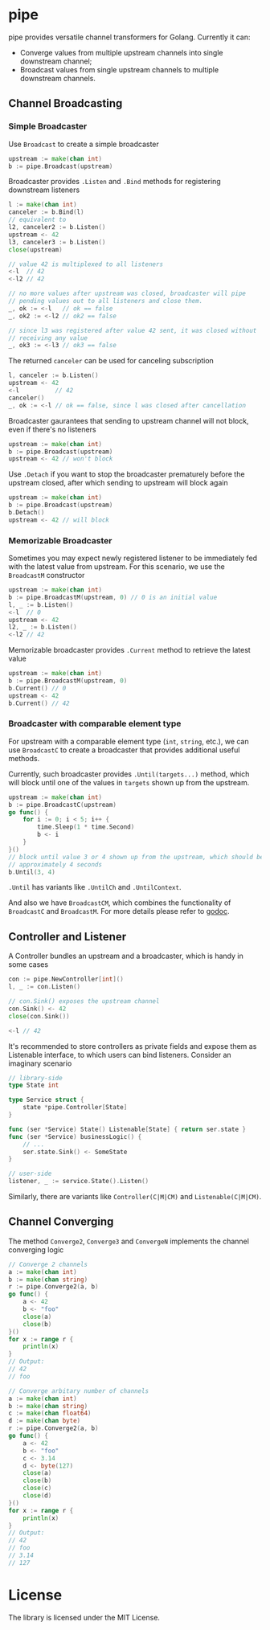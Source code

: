 # pipe

pipe provides versatile channel transformers for Golang. Currently it can:

- Converge values from multiple upstream channels into single downstream channel;
- Broadcast values from single upstream channels to multiple downstream channels.

## Channel Broadcasting

### Simple Broadcaster

Use `Broadcast` to create a simple broadcaster

```go
upstream := make(chan int)
b := pipe.Broadcast(upstream)
```

Broadcaster provides `.Listen` and `.Bind` methods for registering downstream listeners

```go
l := make(chan int)
canceler := b.Bind(l)
// equivalent to
l2, canceler2 := b.Listen()
upstream <- 42
l3, canceler3 := b.Listen()
close(upstream)

// value 42 is multiplexed to all listeners
<-l  // 42
<-l2 // 42

// no more values after upstream was closed, broadcaster will pipe
// pending values out to all listeners and close them.
_, ok := <-l   // ok == false
_, ok2 := <-l2 // ok2 == false

// since l3 was registered after value 42 sent, it was closed without
// receiving any value
_, ok3 := <-l3 // ok3 == false
```

The returned `canceler` can be used for canceling subscription

```go
l, canceler := b.Listen()
upstream <- 42
<-l          // 42
canceler()
_, ok := <-l // ok == false, since l was closed after cancellation
```

Broadcaster gaurantees that sending to upstream channel will not block, even if there's no listeners

```go
upstream := make(chan int)
b := pipe.Broadcast(upstream)
upstream <- 42 // won't block
```

Use `.Detach` if you want to stop the broadcaster prematurely before the upstream closed, after which sending to upstream will block again

```go
upstream := make(chan int)
b := pipe.Broadcast(upstream)
b.Detach()
upstream <- 42 // will block
```

### Memorizable Broadcaster

Sometimes you may expect newly registered listener to be immediately fed with the latest value from upstream. For this scenario, we use the `BroadcastM` constructor

```go
upstream := make(chan int)
b := pipe.BroadcastM(upstream, 0) // 0 is an initial value
l, _ := b.Listen()
<-l  // 0
upstream <- 42
l2, _ := b.Listen()
<-l2 // 42
```

Memorizable broadcaster provides `.Current` method to retrieve the latest value

```go
upstream := make(chan int)
b := pipe.BroadcastM(upstream, 0)
b.Current() // 0
upstream <- 42
b.Current() // 42
```

### Broadcaster with comparable element type

For upstream with a comparable element type (`int`, `string`, etc.), we can use `BroadcastC` to create a broadcaster that provides additional useful methods. 

Currently, such broadcaster provides `.Until(targets...)` method, which will block until one of the values in `targets` shown up from the upstream.

```go
upstream := make(chan int)
b := pipe.BroadcastC(upstream)
go func() {
    for i := 0; i < 5; i++ {
        time.Sleep(1 * time.Second)
        b <- i
    }
}()
// block until value 3 or 4 shown up from the upstream, which should be
// approximately 4 seconds
b.Until(3, 4)
```

`.Until` has variants like `.UntilCh` and `.UntilContext`.

And also we have `BroadcastCM`, which combines the functionality of `BroadcastC` and `BroadcastM`. For more details please refer to [godoc](https://pkg.go.dev/github.com/hsfzxjy/pipe).

## Controller and Listener

A Controller bundles an upstream and a broadcaster, which is handy in some cases

```go
con := pipe.NewController[int]()
l, _ := con.Listen()

// con.Sink() exposes the upstream channel
con.Sink() <- 42
close(con.Sink())

<-l // 42
```

It's recommended to store controllers as private fields and expose them as Listenable interface, to which users can bind listeners. Consider an imaginary scenario

```go
// library-side
type State int

type Service struct {
    state *pipe.Controller[State]
}

func (ser *Service) State() Listenable[State] { return ser.state }
func (ser *Service) businessLogic() {
    // ...
    ser.state.Sink() <- SomeState
}

// user-side
listener, _ := service.State().Listen()
```

Similarly, there are variants like `Controller(C|M|CM)` and `Listenable(C|M|CM)`.

## Channel Converging

The method `Converge2`, `Converge3` and `ConvergeN` implements the channel converging logic

```go
// Converge 2 channels
a := make(chan int)
b := make(chan string)
r := pipe.Converge2(a, b)
go func() {
    a <- 42
    b <- "foo"
    close(a)
    close(b)
}()
for x := range r {
    println(x)
}
// Output:
// 42
// foo
```

```go
// Converge arbitary number of channels
a := make(chan int)
b := make(chan string)
c := make(chan float64)
d := make(chan byte)
r := pipe.Converge2(a, b)
go func() {
    a <- 42
    b <- "foo"
    c <- 3.14
    d <- byte(127)
    close(a)
    close(b)
    close(c)
    close(d)
}()
for x := range r {
    println(x)
}
// Output:
// 42
// foo
// 3.14
// 127
```

# License

The library is licensed under the MIT License.